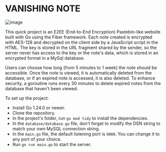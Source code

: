 # VANISHING NOTE

![image](https://github.com/user-attachments/assets/118d6585-6210-4db8-afde-486196a9bd40)


This quick project is an E2EE (End-to-End Encryption) Pastebin-like website built with Go using the Fiber framework. 
Each note created is encrypted with AES-128 and decrypted on the client side by a JavaScript script in the HTML. The key is stored in the URL fragment shared by the sender, so the server never has access to the key or the note's data, which is stored in an encrypted format in a MySql database.

Users can choose how long (from 5 minutes to 1 week) the note should be accessible. Once the note is viewed, it is automatically deleted from the database, or if an expired note is accessed, it is also deleted. To enhance security, a goroutine runs every 30 minutes to delete expired notes from the database that haven't been viewed.

To set up the project:
- Install Go 1.24.0 or newer.
- Clone the repository.
- In the project's folder, run `go mod tidy` to install the dependencies.
- In the `database/database.go` file, don't forget to modify the DSN string to match your own MySQL connection string.
- In the `main.go` file, the default listening port is `9000`. You can change it to any port of your choice.
- Run `go run main.go` to start the server.
